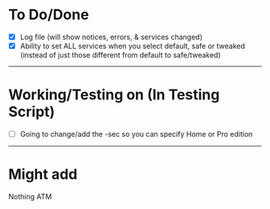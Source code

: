 # To Do/Done
- [X] Log file (will show notices, errors, & services changed)
- [X] Ability to set ALL services when you select default, safe or tweaked (instead of just those different from default to safe/tweaked)

-------------------------------------------------------------------------------------------------------------
# Working/Testing on (In Testing Script)
- [ ] Going to change/add the -sec so you can specify Home or Pro edition

-------------------------------------------------------------------------------------------------------------
# Might add
Nothing ATM

